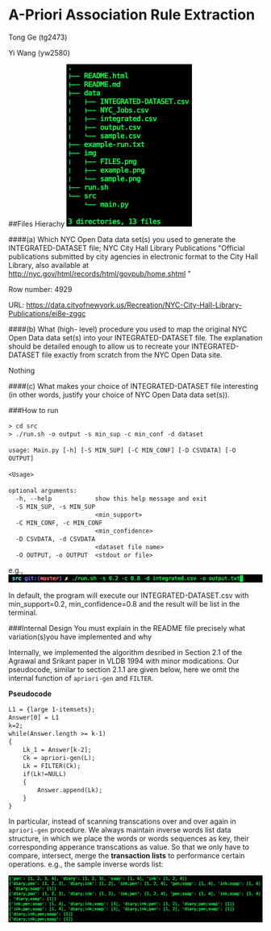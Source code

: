 A-Priori Association Rule Extraction
=====================

Tong Ge (tg2473)

Yi Wang (yw2580)

##Files Hierachy
![Files](img/FILES.png)


####(a) Which NYC Open Data data set(s) you used to generate the INTEGRATED-DATASET file; 
NYC City Hall Library Publications
"Official publications submitted by city agencies in electronic format to the City Hall Library, also available at http://nyc.gov/html/records/html/govpub/home.shtml "


Row number: 4929

URL:
https://data.cityofnewyork.us/Recreation/NYC-City-Hall-Library-Publications/ei8e-zggc

####(b) What (high- level) procedure you used to map the original NYC Open Data data set(s) into your INTEGRATED-DATASET file. The explanation should be detailed enough to allow us to recreate your INTEGRATED-DATASET file exactly from scratch from the NYC Open Data site.

Nothing

####(c) What makes your choice of INTEGRATED-DATASET file interesting (in other words, justify your choice of NYC Open Data data set(s)).


###How to run

```
> cd src
> ./run.sh -o output -s min_sup -c min_conf -d dataset 

usage: Main.py [-h] [-S MIN_SUP] [-C MIN_CONF] [-D CSVDATA] [-O OUTPUT]

<Usage> 

optional arguments:
  -h, --help            show this help message and exit
  -S MIN_SUP, -s MIN_SUP
                        <min_support>
  -C MIN_CONF, -c MIN_CONF
                        <min_confidence>
  -D CSVDATA, -d CSVDATA
                        <dataset file name>
  -O OUTPUT, -o OUTPUT  <stdout or file>
```
e.g., 
![example](img/example.png)

In default, the program will execute our INTEGRATED-DATASET.csv with min_support=0.2, min_confidence=0.8 and the result will be list in the terminal.


###Internal Design
You must explain in the README file precisely what variation(s)you have implemented and why

Internally, we implemented the algorithm desribed in Section 2.1 of the Agrawal and Srikant paper in VLDB 1994 with minor modications. Our pseudocode, similar to section 2.1.1 are given below, here we omit the internal function of ```apriori-gen``` and ```FILTER```.

**Pseudocode**
```
L1 = {large 1-itemsets};
Answer[0] = L1
k=2;
while(Answer.length >= k-1)
{
	Lk_1 = Answer[k-2]; 
	Ck = apriori-gen(L);
	Lk = FILTER(Ck);
	if(Lk!=NULL)
	{
		Answer.append(Lk);
	}
}
```
In particular, instead of scanning transcations over and over again in ```apriori-gen``` procedure. We always maintain inverse words list data structure, in which we place the words or words sequences as key, their corresponding apperance transcations as value. So that we only have to compare, intersect, merge the **transaction lists** to performance certain operations. e.g., the sample inverse words list:

![sample](img/sample.png)



